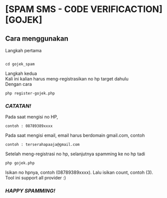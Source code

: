 # [SPAM SMS - C0DE VERIFICACTION] [GOJEK]
## Cara menggunakan
Langkah pertama <br>
```

cd gojek_spam
```
Langkah kedua <br>
Kali ini kalian harus meng-registrasikan no hp target dahulu <br>
Dengan cara <br>
```
php register-gojek.php
```
### *CATATAN!*
Pada saat mengisi no HP,
```
contoh : 08789389xxxx
```
Pada saat mengisi email, email harus berdomain gmail.com, contoh <br>
```
contoh : terserahapaaja@gmail.com
```
Setelah meng-registrasi no hp, selanjutnya spamming ke no hp tadi <br>
```
php gojek.php
```
Isikan no hpnya, contoh (08789389xxxx). Lalu isikan count, contoh (3). <br>
Tool ini support all provider :) <br>
### *HAPPY SPAMMING!*
